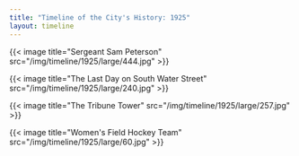 ```yaml
---
title: "Timeline of the City's History: 1925"
layout: timeline
---
```


{{< image title="Sergeant Sam Peterson" src="/img/timeline/1925/large/444.jpg" >}}

{{< image title="The Last Day on South Water Street" src="/img/timeline/1925/large/240.jpg" >}}

{{< image title="The Tribune Tower" src="/img/timeline/1925/large/257.jpg" >}}

{{< image title="Women's Field Hockey Team" src="/img/timeline/1925/large/60.jpg" >}}
